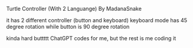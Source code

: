 Turtle Controller (With 2 Languange) By MadanaSnake

it has 2 different controller (button and keyboard)
keyboard mode has 45 degree rotation
while button is 90 degree rotation

kinda hard buttttt
ChatGPT codes for me, but the rest is me coding it
